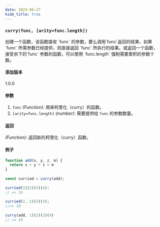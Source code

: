 ```yaml
---
date: 2024-06-27
hide_title: true
---
```

<h3>
  <code>curry(func, [arity=func.length])</code>
</h3>
创建一个函数，该函数接收 `func` 的参数，要么调用`func`返回的结果，如果 `func` 所需参数已经提供，则直接返回 `func` 所执行的结果。或返回一个函数，接受余下的`func` 参数的函数，可以使用 `func.length` 强制需要累积的参数个数。

#### 添加版本

1.0.0

#### 参数

1. `func` *(Function)*: 用来柯里化（curry）的函数。
2. `[arity=func.length]` *(number)*: 需要提供给 `func` 的参数数量。

#### 返回

*(Function)*: 返回新的柯里化（curry）函数。

#### 例子

```javascript
function add(x, y, z, m) {
  return x + y + z + m
}
 
const curried = curry(add);
 
curried(1)(2)(3)(4);
// => 10
 
curried(2, 2)(3)(3);
//=> 10
 
curry(add, 1)(2)(3)(4)
// => 10
```
